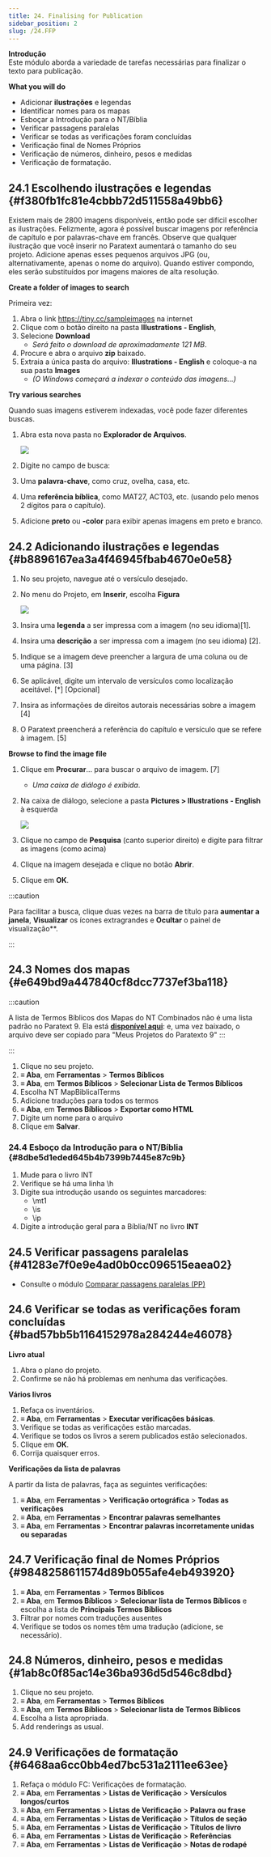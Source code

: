 ```yaml
---
title: 24. Finalising for Publication
sidebar_position: 2
slug: /24.FFP
---
```




**Introdução**  
Este módulo aborda a variedade de tarefas necessárias para finalizar o texto para publicação.


**What you will do**

- Adicionar **ilustrações** e legendas
- Identificar nomes para os mapas
- Esboçar a Introdução para o NT/Bíblia
- Verificar passagens paralelas
- Verificar se todas as verificações foram concluídas
- Verificação final de Nomes Próprios
- Verificação de números, dinheiro, pesos e medidas
- Verificação de formatação.

## 24.1 Escolhendo ilustrações e legendas {#f380fb1fc81e4cbbb72d511558a49bb6}


Existem mais de 2800 imagens disponíveis, então pode ser difícil escolher as ilustrações. Felizmente, agora é possível buscar imagens por referência de capítulo e por palavras-chave em francês. Observe que qualquer ilustração que você inserir no Paratext aumentará o tamanho do seu projeto. Adicione apenas esses pequenos arquivos JPG (ou, alternativamente, apenas o nome do arquivo). Quando estiver compondo, eles serão substituídos por imagens maiores de alta resolução.


**Create a folder of images to search**


Primeira vez:

1. Abra o link https://tiny.cc/sampleimages na internet
2. Clique com o botão direito na pasta **Illustrations - English**,
3. Selecione **Download**
    - *Será feito o download de aproximadamente 121 MB*.
4. Procure e abra o arquivo **zip** baixado.
5. Extraia a única pasta do arquivo: **Illustrations - English** e coloque-a na sua pasta **Images**
    - _(O Windows começará a indexar o conteúdo das imagens...)_

**Try various searches**


Quando suas imagens estiverem indexadas, você pode fazer diferentes buscas.

1. Abra esta nova pasta no **Explorador de Arquivos**.

    ![](./1630091217.png)

2. Digite no campo de busca:
3. Uma **palavra-chave**, como cruz, ovelha, casa, etc.
4. Uma **referência bíblica**, como MAT27, ACT03, etc. (usando pelo menos 2 dígitos para o capítulo).
5. Adicione **preto** ou **-color** para exibir apenas imagens em preto e branco.

## 24.2 Adicionando ilustrações e legendas {#b8896167ea3a4f46945fbab4670e0e58}

1. No seu projeto, navegue até o versículo desejado.
2. No menu do Projeto, em **Inserir**, escolha **Figura**

    ![](./1502129098.png)

3. Insira uma **legenda** a ser impressa com a imagem (no seu idioma)[1].
4. Insira uma **descrição** a ser impressa com a imagem (no seu idioma) [2].
5. Indique se a imagem deve preencher a largura de uma coluna ou de uma página. [3]
6. Se aplicável, digite um intervalo de versículos como localização aceitável. \[\*\] \[Opcional\]
7. Insira as informações de direitos autorais necessárias sobre a imagem [4]
8. O Paratext preencherá a referência do capítulo e versículo que se refere à imagem. [5]

**Browse to find the image file**

1. Clique em **Procurar**... para buscar o arquivo de imagem. [7]
    - *Uma caixa de diálogo é exibida*.
2. Na caixa de diálogo, selecione a pasta **Pictures \> Illustrations - English** à esquerda

    ![](./1785863083.png)

3. Clique no campo de **Pesquisa** (canto superior direito) e digite para filtrar as imagens (como acima)
4. Clique na imagem desejada e clique no botão **Abrir**.
5. Clique em **OK**.

:::caution

Para facilitar a busca, clique duas vezes na barra de título para **aumentar a janela**, **Visualizar** os ícones extragrandes e **Ocultar** o painel de visualização**.

:::




## 24.3 Nomes dos mapas {#e649bd9a447840cf8dcc7737ef3ba118}


:::caution

A lista de Termos Bíblicos dos Mapas do NT Combinados não é uma lista padrão no Paratext 9. Ela está [**disponível aqui**](pathname:///img/CombinedNTMapBiblicalTerms.xml): e, uma vez baixado, o arquivo deve ser copiado para "Meus Projetos do Paratexto 9"
:::

:::



1. Clique no seu projeto.
2. **≡ Aba**, em **Ferramentas** \> **Termos Bíblicos**
3. **≡ Aba**, em **Termos Bíblicos** \> **Selecionar Lista de Termos Bíblicos**
4. Escolha NT MapBiblicalTerms
5. Adicione traduções para todos os termos
6. **≡ Aba**, em **Termos Bíblicos** \> **Exportar como HTML**
7. Digite um nome para o arquivo
8. Clique em **Salvar**.

### 24.4 Esboço da Introdução para o NT/Bíblia {#8dbe5d1eded645b4b7399b7445e87c9b}

1. Mude para o livro INT
2. Verifique se há uma linha \\h
3. Digite sua introdução usando os seguintes marcadores:
    - \mt1
    - \is
    - \ip
4. Digite a introdução geral para a Bíblia/NT no livro **INT**

## 24.5 Verificar passagens paralelas {#41283e7f0e9e4ad0b0cc096515eaea02}

- Consulte o módulo [Comparar passagens paralelas (PP)](23.PP.md)

## 24.6 Verificar se todas as verificações foram concluídas {#bad57bb5b1164152978a284244e46078}


**Livro atual**

1. Abra o plano do projeto.
2. Confirme se não há problemas em nenhuma das verificações.

**Vários livros**

1. Refaça os inventários.
2. **≡ Aba**, em **Ferramentas** \> **Executar verificações básicas**.
3. Verifique se todas as verificações estão marcadas.
4. Verifique se todos os livros a serem publicados estão selecionados.
5. Clique em **OK**.
6. Corrija quaisquer erros.

**Verificações da lista de palavras**


A partir da lista de palavras, faça as seguintes verificações:

1. **≡ Aba**, em **Ferramentas** \> **Verificação ortográfica** \> **Todas as verificações**
2. **≡ Aba**, em **Ferramentas** \> **Encontrar palavras semelhantes**
3. **≡ Aba**, em **Ferramentas** \> **Encontrar palavras incorretamente unidas ou separadas**

## 24.7 Verificação final de Nomes Próprios {#9848258611574d89b055afe4eb493920}

1. **≡ Aba**, em **Ferramentas** \> **Termos Bíblicos**
2. **≡ Aba**, em **Termos Bíblicos** \> **Selecionar lista de Termos Bíblicos** e escolha a lista de **Principais Termos Bíblicos**
3. Filtrar por nomes com traduções ausentes
4. Verifique se todos os nomes têm uma tradução (adicione, se necessário).

## 24.8 Números, dinheiro, pesos e medidas {#1ab8c0f85ac14e36ba936d5d546c8dbd}

1. Clique no seu projeto.
2. **≡ Aba**, em **Ferramentas** \> **Termos Bíblicos**
3. **≡ Aba**, em **Termos Bíblicos** \> **Selecionar lista de Termos Bíblicos**
4. Escolha a lista apropriada.
5. Add renderings as usual.

## 24.9 Verificações de formatação {#6468aa6cc0bb4ed7bc531a2111ee63ee}

1. Refaça o módulo FC: Verificações de formatação.
2. **≡ Aba**, em **Ferramentas** \> **Listas de Verificação** \> **Versículos longos/curtos**
3. **≡ Aba**, em **Ferramentas** \> **Listas de Verificação** \> **Palavra ou frase**
4. **≡ Aba**, em **Ferramentas** \> **Listas de Verificação** \> **Títulos de seção**
5. **≡ Aba**, em **Ferramentas** \> **Listas de Verificação** \> **Títulos de livro**
6. **≡ Aba**, em **Ferramentas** \> **Listas de Verificação** \> **Referências**
7. **≡ Aba**, em **Ferramentas** \> **Listas de Verificação** \> **Notas de rodapé**
